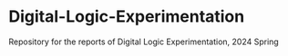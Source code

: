 # Digital-Logic-Experimentation
Repository for the reports of Digital Logic Experimentation, 2024 Spring
